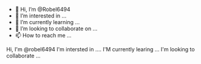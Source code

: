 - 👋 Hi, I’m @Robel6494
- 👀 I’m interested in ...
- 🌱 I’m currently learning ...
- 💞️ I’m looking to collaborate on ...
- 📫 How to reach me ...

<!---
Robel6494/Robel6494 is a ✨ special ✨ repository because its `README.md` (this file) appears on your GitHub profile.
You can click the Preview link to take a look at your changes.
--->
Hi, I'm @robel6494
I'm intersted in ....
I'M currently learing ...
I'm looking to collaborate ...
